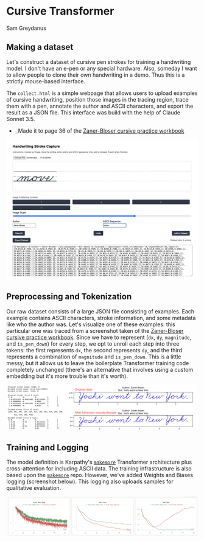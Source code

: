 # Cursive Transformer

Sam Greydanus

## Making a dataset

Let's construct a dataset of cursive pen strokes for training a handwriting model. I don't have an e-pen or any special hardware. Also, someday I want to allow people to clone their own handwriting in a demo. Thus this is a strictly mouse-based interface.

The `collect.html` is a simple webpage that allows users to upload examples of cursive handwriting, position those images in the tracing region, trace them with a pen, annotate the author and ASCII characters, and export the result as a JSON file. This interface was build with the help of Claude Sonnet 3.5.

* _Made it to page 36 of the [Zaner-Bloser cursive practice workbook](static/Zaner-Bloser.pdf)

![collect](static/collect.png)


## Preprocessing and Tokenization

Our raw dataset consists of a large JSON file consisting of examples. Each example contains ASCII characters, stroke information, and some metadata like who the author was. Let's visualize one of these examples: this particular one was traced from a screenshot taken of the [Zaner-Bloser cursive practice workbook](static/Zaner-Bloser.pdf). Since we have to represent (`dx`, `dy`, `magnitude`, and `is_pen_down`) for every step, we opt to unroll each step into three tokens: the first represents `dx`, the second represents `dy`, and the third represents a combination of `magnitude` and `is_pen_down`. This is a little messy, but it allows us to leave the boilerplate Transformer training code completely unchanged (there's an alternative that involves using a custom embedding but it's more trouble than it's worth).

![tokenizer](static/encode_decode.png)

## Training and Logging

The model definition is Karpathy's [`makemore`](https://github.com/karpathy/makemore/blob/master/makemore.py) Transformer architecture plus cross-attention for including ASCII data. The training infrastructure is also based upon the [`makemore`](https://github.com/karpathy/makemore/blob/master/makemore.py) repo. However, we've added Weights and Biases logging (screenshot below). This logging also uploads samples for qualitative evaluation.

![tokenizer](static/wandb.png)